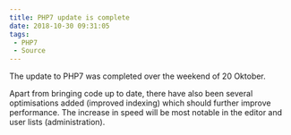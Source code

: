 ```yaml
---
title: PHP7 update is complete
date: 2018-10-30 09:31:05
tags:
 - PHP7
 - Source
---
```


The update to PHP7 was completed over the weekend of 20 Oktober.

Apart from bringing code up to date, there have also been several optimisations added (improved indexing) which should further improve performance. The increase in speed will be most notable in the editor and user lists (administration).
